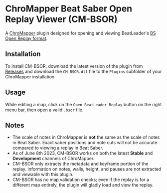 # ChroMapper Beat Saber Open Replay Viewer (CM-BSOR)

A [ChroMapper](https://github.com/Caeden117/ChroMapper) plugin designed for opening and viewing BeatLeader's [BS Open Replay format](https://github.com/BeatLeader/BS-Open-Replay).

## Installation

To install CM-BSOR, download the latest version of the plugin from [Releases](https://github.com/Caeden117/CM-BSOR/releases) and download the `CM-BSOR.dll` file to the `Plugins` subfolder of your ChroMapper installation.

## Usage

While editing a map, click on the `Open BeatLeader Replay` button on the right menu bar, then open a valid `.bsor` file.

## Notes

- The scale of notes in ChroMapper is **not** the same as the scale of notes in Beat Saber. Exact saber positions and note cuts will not be accurate compared to viewing a replay in Beat Saber.
- As of June 8th 2023, CM-BSOR works on both the latest **Stable** and **Development** channels of ChroMapper.
- CM-BSOR only extracts the metadata and keyframe portion of the replay. Information on notes, walls, height, and pauses are not extracted and viewable with this plugin.
- CM-BSOR has no map validation checks; even if the replay is for a different map entirely, the plugin will gladly load and view the replay.